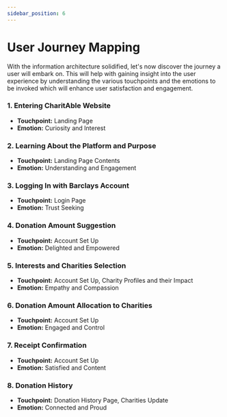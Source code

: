 ```yaml
---
sidebar_position: 6
---
```


# User Journey Mapping

With the information architecture solidified, let's now discover the journey a user will embark on. This will help with gaining insight into the user experience by understanding the various touchpoints and the emotions to be invoked which will enhance user satisfaction and engagement.

### 1. Entering CharitAble Website
- **Touchpoint:** Landing Page
- **Emotion:** Curiosity and Interest

### 2. Learning About the Platform and Purpose
- **Touchpoint:** Landing Page Contents
- **Emotion:** Understanding and Engagement

### 3. Logging In with Barclays Account
- **Touchpoint:** Login Page
- **Emotion:** Trust Seeking

### 4. Donation Amount Suggestion
- **Touchpoint:** Account Set Up
- **Emotion:** Delighted and Empowered

### 5. Interests and Charities Selection
- **Touchpoint:** Account Set Up, Charity Profiles and their Impact
- **Emotion:** Empathy and Compassion

### 6. Donation Amount Allocation to Charities
- **Touchpoint:** Account Set Up
- **Emotion:** Engaged and Control

### 7. Receipt Confirmation
- **Touchpoint:** Account Set Up
- **Emotion:** Satisfied and Content

### 8. Donation History
- **Touchpoint:** Donation History Page, Charities Update
- **Emotion:** Connected and Proud